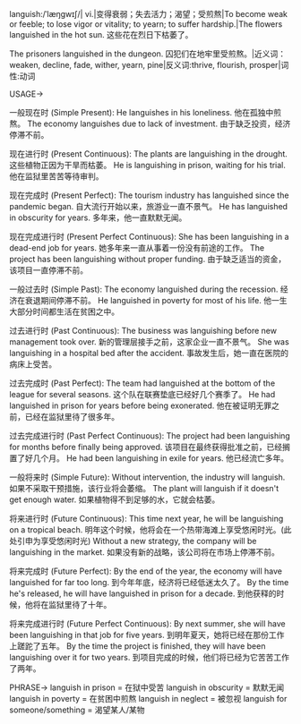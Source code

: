 languish:/ˈlæŋɡwɪʃ/| vi.|变得衰弱；失去活力；渴望；受煎熬|To become weak or feeble; to lose vigor or vitality; to yearn; to suffer hardship.|The flowers languished in the hot sun.  这些花在烈日下枯萎了。

The prisoners languished in the dungeon. 囚犯们在地牢里受煎熬。|近义词：weaken, decline, fade, wither, yearn, pine|反义词:thrive, flourish, prosper|词性:动词

USAGE->

一般现在时 (Simple Present):
He languishes in his loneliness. 他在孤独中煎熬。
The economy languishes due to lack of investment. 由于缺乏投资，经济停滞不前。

现在进行时 (Present Continuous):
The plants are languishing in the drought.  这些植物正因为干旱而枯萎。
He is languishing in prison, waiting for his trial. 他在监狱里苦苦等待审判。

现在完成时 (Present Perfect):
The tourism industry has languished since the pandemic began. 自大流行开始以来，旅游业一直不景气。
He has languished in obscurity for years. 多年来，他一直默默无闻。

现在完成进行时 (Present Perfect Continuous):
She has been languishing in a dead-end job for years. 她多年来一直从事着一份没有前途的工作。
The project has been languishing without proper funding.  由于缺乏适当的资金，该项目一直停滞不前。

一般过去时 (Simple Past):
The economy languished during the recession. 经济在衰退期间停滞不前。
He languished in poverty for most of his life.  他一生大部分时间都生活在贫困之中。


过去进行时 (Past Continuous):
The business was languishing before new management took over. 新的管理层接手之前，这家企业一直不景气。
She was languishing in a hospital bed after the accident. 事故发生后，她一直在医院的病床上受苦。

过去完成时 (Past Perfect):
The team had languished at the bottom of the league for several seasons.  这个队在联赛垫底已经好几个赛季了。
He had languished in prison for years before being exonerated. 他在被证明无罪之前，已经在监狱里待了很多年。


过去完成进行时 (Past Perfect Continuous):
The project had been languishing for months before finally being approved.  该项目在最终获得批准之前，已经搁置了好几个月。
He had been languishing in exile for years. 他已经流亡多年。

一般将来时 (Simple Future):
Without intervention, the industry will languish. 如果不采取干预措施，该行业将会萎缩。
The plant will languish if it doesn't get enough water. 如果植物得不到足够的水，它就会枯萎。


将来进行时 (Future Continuous):
This time next year, he will be languishing on a tropical beach. 明年这个时候，他将会在一个热带海滩上享受悠闲时光。(此处引申为享受悠闲时光)
Without a new strategy, the company will be languishing in the market. 如果没有新的战略，该公司将在市场上停滞不前。

将来完成时 (Future Perfect):
By the end of the year, the economy will have languished for far too long. 到今年年底，经济将已经低迷太久了。
By the time he's released, he will have languished in prison for a decade. 到他获释的时候，他将在监狱里待了十年。

将来完成进行时 (Future Perfect Continuous):
By next summer, she will have been languishing in that job for five years. 到明年夏天，她将已经在那份工作上蹉跎了五年。
By the time the project is finished, they will have been languishing over it for two years. 到项目完成的时候，他们将已经为它苦苦工作了两年。


PHRASE->
languish in prison = 在狱中受苦
languish in obscurity = 默默无闻
languish in poverty = 在贫困中煎熬
languish in neglect = 被忽视
languish for someone/something = 渴望某人/某物
